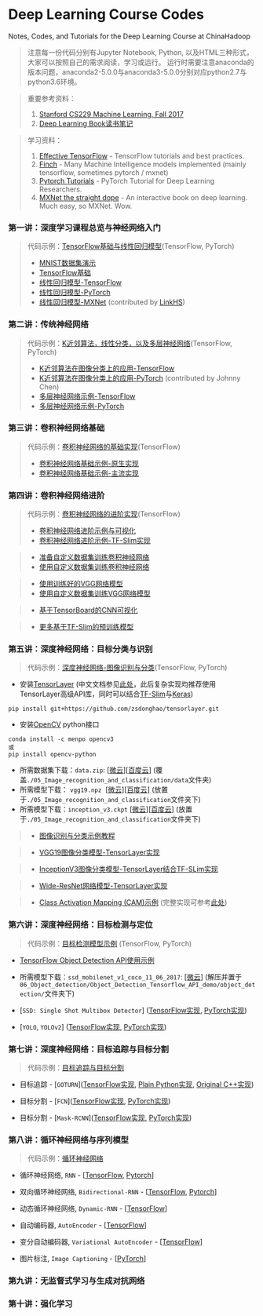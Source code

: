 # Deep Learning Course Codes
Notes, Codes, and Tutorials for the Deep Learning Course at ChinaHadoop

> 注意每一份代码分别有Jupyter Notebook, Python, 以及HTML三种形式，大家可以按照自己的需求阅读，学习或运行。
> 运行时需要注意anaconda的版本问题，anaconda2-5.0.0与anaconda3-5.0.0分别对应python2.7与python3.6环境。

> 重要参考资料：
>    1. [Stanford CS229 Machine Learning, Fall 2017](http://cs229.stanford.edu/)
>    1. [Deep Learning Book读书笔记](https://github.com/exacity/simplified-deeplearning.git)

> 学习资料：
>    1. [Effective TensorFlow](https://github.com/vahidk/EffectiveTensorflow) - TensorFlow tutorials and best practices.
>    1. [Finch](https://github.com/zhedongzheng/finch) - Many Machine Intelligence models implemented (mainly tensorflow, sometimes pytorch / mxnet)
>    1. [Pytorch Tutorials](https://github.com/yunjey/pytorch-tutorial) - PyTorch Tutorial for Deep Learning Researchers.
>    1. [MXNet the straight dope](https://github.com/zackchase/mxnet-the-straight-dope) - An interactive book on deep learning. Much easy, so MXNet. Wow.

### 第一讲：深度学习课程总览与神经网络入门
> 代码示例：[TensorFlow基础与线性回归模型](https://github.com/jastarex/DeepLearningCourseCodes/tree/master/01_TF_basics_and_linear_regression)(TensorFlow, PyTorch)
> - [MNIST数据集演示](https://github.com/jastarex/DeepLearningCourseCodes/blob/master/01_TF_basics_and_linear_regression/mnist_data_introduction_tf.ipynb)
> - [TensorFlow基础](https://github.com/jastarex/DeepLearningCourseCodes/blob/master/01_TF_basics_and_linear_regression/tensorflow_basic.ipynb)
> - [线性回归模型-TensorFlow](https://github.com/jastarex/DeepLearningCourseCodes/blob/master/01_TF_basics_and_linear_regression/linear_regression_tf.ipynb)
> - [线性回归模型-PyTorch](https://github.com/jastarex/DeepLearningCourseCodes/blob/master/01_TF_basics_and_linear_regression/linear_regression_pt.ipynb)
> - [线性回归模型-MXNet](https://github.com/jastarex/DeepLearningCourseCodes/blob/master/01_TF_basics_and_linear_regression/linear_regression_mx.ipynb) (contributed by [LinkHS](https://github.com/LinkHS))

### 第二讲：传统神经网络
> 代码示例：[K近邻算法，线性分类，以及多层神经网络](https://github.com/jastarex/DeepLearningCourseCodes/tree/master/02_Logistic_regression_and_multilayer_perceptron)(TensorFlow, PyTorch)
> - [K近邻算法在图像分类上的应用-TensorFlow](https://github.com/jastarex/DeepLearningCourseCodes/blob/master/02_Logistic_regression_and_multilayer_perceptron/nearest_neighbor_tf.ipynb)
> - [K近邻算法在图像分类上的应用-PyTorch](https://github.com/jastarex/DeepLearningCourseCodes/blob/master/02_Logistic_regression_and_multilayer_perceptron/nearest_neighbor_pt.ipynb) (contributed by Johnny Chen)
> - [多层神经网络示例-TensorFlow](https://github.com/jastarex/DeepLearningCourseCodes/blob/master/02_Logistic_regression_and_multilayer_perceptron/neural_network_tf.ipynb)
> - [多层神经网络示例-PyTorch](https://github.com/jastarex/DeepLearningCourseCodes/blob/master/02_Logistic_regression_and_multilayer_perceptron/neural_network_pt.ipynb)

### 第三讲：卷积神经网络基础
> 代码示例：[卷积神经网络的基础实现](https://github.com/jastarex/DeepLearningCourseCodes/tree/master/03_CNN_basics)(TensorFlow)
> - [卷积神经网络基础示例-原生实现](https://github.com/jastarex/DeepLearningCourseCodes/blob/master/03_CNN_basics/cnn_tf_raw.ipynb)
> - [卷积神经网络基础示例-主流实现](https://github.com/jastarex/DeepLearningCourseCodes/blob/master/03_CNN_basics/cnn_tf.ipynb)

### 第四讲：卷积神经网络进阶
> 代码示例：[卷积神经网络的进阶实现](https://github.com/jastarex/DeepLearningCourseCodes/tree/master/04_CNN_advances)(TensorFlow)
> - [卷积神经网络进阶示例与可视化](https://github.com/jastarex/DeepLearningCourseCodes/blob/master/04_CNN_advances/cnn_mnist_simple.ipynb)
> - [卷积神经网络进阶示例-TF-Slim实现](https://github.com/jastarex/DeepLearningCourseCodes/blob/master/04_CNN_advances/cnn_mnist_modern.ipynb)

> - [准备自定义数据集训练卷积神经网络](https://github.com/jastarex/DeepLearningCourseCodes/blob/master/04_CNN_advances/basic_gendataset.ipynb)
> - [使用自定义数据集训练卷积神经网络](https://github.com/jastarex/DeepLearningCourseCodes/blob/master/04_CNN_advances/cnn_custom_simple.ipynb)

> - [使用训练好的VGG网络模型](https://github.com/jastarex/DeepLearningCourseCodes/blob/master/04_CNN_advances/use_vgg.ipynb)
> - [使用自定义数据集训练VGG网络模型](https://github.com/jastarex/DeepLearningCourseCodes/blob/master/04_CNN_advances/use_vgg_finetune.ipynb)

> - [基于TensorBoard的CNN可视化](https://github.com/jastarex/DeepLearningCourseCodes/blob/master/04_CNN_advances/vis_cnn_mnist.ipynb)

> - [更多基于TF-Slim的预训练模型](https://github.com/tensorflow/models/tree/master/research/slim#pre-trained-models)

### 第五讲：深度神经网络：目标分类与识别
> 代码示例：[深度神经网络-图像识别与分类](https://github.com/jastarex/DeepLearningCourseCodes/tree/master/05_Image_recognition_and_classification)(TensorFlow, PyTorch)

- 安装[TensorLayer](https://github.com/zsdonghao/tensorlayer) (中文文档参见[此处](https://tensorlayercn.readthedocs.io/zh/latest/)，此后复杂实现均推荐使用TensorLayer高级API库，同时可以结合[TF-Slim](http://tensorlayercn.readthedocs.io/zh/latest/modules/layers.html#tf-slim)与[Keras](http://tensorlayercn.readthedocs.io/zh/latest/modules/layers.html#keras))
```
pip install git+https://github.com/zsdonghao/tensorlayer.git
```
- 安装[OpenCV](http://opencv.org/) python接口
```
conda install -c menpo opencv3 
或
pip install opencv-python
```
- 所需数据集下载：`data.zip`: [[微云](https://share.weiyun.com/7d008fcb693823503155acfc2be6ad2b)][[百度云](https://pan.baidu.com/s/1qYDhN5M)] (覆盖`./05_Image_recognition_and_classification/data`文件夹)  
- 所需模型下载： `vgg19.npz`  [[微云](https://share.weiyun.com/9fe52101fad44dadd4385d1f3d1e5804)][[百度云](https://pan.baidu.com/s/1qXIXr32)] (放置于`./05_Image_recognition_and_classification`文件夹下)  
- 所需模型下载：`inception_v3.ckpt` [[微云](https://share.weiyun.com/efdcea495ff2abd9cf271005a1d6f6b9)][[百度云](https://pan.baidu.com/s/1hrMB0Ug)] (放置于`./05_Image_recognition_and_classification`文件夹下) 

> - [图像识别与分类示例教程](https://github.com/jastarex/DeepLearningCourseCodes/blob/master/05_Image_recognition_and_classification/cnn.ipynb)

> - [VGG19图像分类模型-TensorLayer实现](https://github.com/jastarex/DeepLearningCourseCodes/blob/master/05_Image_recognition_and_classification/vgg19.ipynb)

> - [InceptionV3图像分类模型-TensorLayer结合TF-SLim实现](https://github.com/jastarex/DeepLearningCourseCodes/blob/master/05_Image_recognition_and_classification/inceptionV3_tfslim.ipynb)

> - [Wide-ResNet网络模型-TensorLayer实现](https://github.com/jastarex/DeepLearningCourseCodes/blob/master/05_Image_recognition_and_classification/wide_resnet_cifar.ipynb)

> - [Class Activation Mapping (CAM)示例](https://github.com/jastarex/DeepLearningCourseCodes/blob/master/05_Image_recognition_and_classification/pytorch_CAM.py) (完整实现可参考[此处](https://github.com/metalbubble/CAM))

### 第六讲：深度神经网络：目标检测与定位
> 代码示例：[目标检测模型示例](https://github.com/jastarex/DeepLearningCourseCodes/tree/master/01_TF_basics_and_linear_regression) (TensorFlow, PyTorch)

- [TensorFlow Object Detection API使用示例](https://github.com/jastarex/DeepLearningCourseCodes/tree/master/06_Object_detection/Object_Detection_Tensorflow_API_demo)

- 所需模型下载：`ssd_mobilenet_v1_coco_11_06_2017`: [[微云](https://share.weiyun.com/800e541b4403b07fb460fc017c77dc20)] (解压并置于`06_Object_detection/Object_Detection_Tensorflow_API_demo/object_detection/`文件夹下)

- [`SSD: Single Shot Multibox Detector`] ([TensorFlow实现](https://github.com/balancap/SSD-Tensorflow), [PyTorch实现](https://github.com/amdegroot/ssd.pytorch))

- [`YOLO`, `YOLOv2`] ([TensorFlow实现](https://github.com/ruiminshen/yolo-tf), [PyTorch实现](https://github.com/marvis/pytorch-yolo2))

### 第七讲：深度神经网络：目标追踪与目标分割
> 代码示例：[目标追踪与目标分割](https://github.com/jastarex/DeepLearningCourseCodes/tree/master/07_Object_tracking_and_object_segmentation)

- 目标追踪 - [`GOTURN`]([TensorFlow实现](https://github.com/tangyuhao/GOTURN-Tensorflow), [Plain Python实现](https://github.com/nrupatunga/PY-GOTURN), [Original C++实现](https://github.com/davheld/GOTURN))

- 目标分割 - [`FCN`]([TensorFlow实现](https://github.com/shekkizh/FCN.tensorflow), [PyTorch实现](https://github.com/wkentaro/pytorch-fcn))

- 目标分割 - [`Mask-RCNN`]([TensorFlow实现](https://github.com/CharlesShang/FastMaskRCNN), [PyTorch实现](https://github.com/felixgwu/mask_rcnn_pytorch))

### 第八讲：循环神经网络与序列模型
> 代码示例：[循环神经网络](https://github.com/jastarex/DeepLearningCourseCodes/tree/master/08_RNN_and_Seq2Seq)

- 循环神经网络, `RNN` - [[TensorFlow](https://github.com/jastarex/DeepLearningCourseCodes/blob/master/08_RNN_and_Seq2Seq/rnn_tf.ipynb), [Pytorch](https://github.com/jastarex/DeepLearningCourseCodes/blob/master/08_RNN_and_Seq2Seq/rnn_pytorch.py)]

- 双向循环神经网络, `Bidirectional-RNN` - [[TensorFlow](https://github.com/jastarex/DeepLearningCourseCodes/blob/master/08_RNN_and_Seq2Seq/bidirectional_rnn_tf.ipynb), [Pytorch](https://github.com/jastarex/DeepLearningCourseCodes/blob/master/08_RNN_and_Seq2Seq/bidirection_rnn_pytorch.py)]

- 动态循环神经网络, `Dynamic-RNN` - [[TensorFlow](https://github.com/jastarex/DeepLearningCourseCodes/blob/master/08_RNN_and_Seq2Seq/dynamic_rnn_tf.ipynb)]

- 自动编码器, `AutoEncoder` - [[TensorFlow](https://github.com/jastarex/DeepLearningCourseCodes/blob/master/08_RNN_and_Seq2Seq/autoencoder_tf.ipynb)]

- 变分自动编码器, `Variational AutoEncoder` - [[TensorFlow](https://github.com/jastarex/DeepLearningCourseCodes/blob/master/08_RNN_and_Seq2Seq/variational_autoencoder_tf.ipynb)]

- 图片标注, `Image Captioning` - [[PyTorch](https://github.com/yunjey/pytorch-tutorial/tree/master/tutorials/03-advanced/image_captioning)]


### 第九讲：无监督式学习与生成对抗网络

### 第十讲：强化学习
